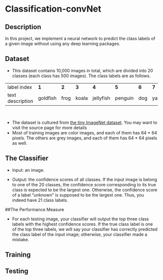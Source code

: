 # Classification-convNet

## Description
In this project, we implement a neural network to predict the class labels of a given image without using any deep learning packages.

## Dataset
-  This dataset contains 10,000 images in total, which are divided into 20 classes (each class has 500 images). The class labels are as follows.

<table id="lectures">
<tr class="r1"><td class="c1">label index  </td><td class="c2"><b>1</b>       </td><td class="c3"><b>2</b>     </td><td class="c4"><b>3</b>    </td><td class="c5"><b>4</b>  </td><td class="c6"><b>5</b></td><td class="c7">  <b>6</b> </td><td class="c8">  <b>7</b></td><td class="c9">  <b>8</b></td><td class="c10">  <b>9</b></td><td class="c11">  <b>10</b></td><td class="c12">  <b>11</b></td><td class="c13">  <b>12</b></td><td class="c14">  <b>13</b></td><td class="c15">  <b>14</b></td><td class="c16">  <b>15</b></td><td class="c17">  <b>16</b></td><td class="c18">  <b>17</b></td><td class="c19">  <b>18</b></td><td class="c20">  <b>19</b></td><td class="c21">  <b>20</b> </td></tr>
<tr class="r2"><td class="c1">text description </td><td class="c2"> goldfish </td><td class="c3"> frog </td><td class="c4"> koala </td><td class="c5"> jellyfish </td><td class="c6"> penguin </td><td class="c7"> dog </td><td class="c8"> yak </td><td class="c9"> house </td><td class="c10"> bucket </td><td class="c11"> instrument </td><td class="c12"> nail </td><td class="c13"> fence </td><td class="c14"> cauliflower </td><td class="c15"> bell peper </td><td class="c16"> mushroom </td><td class="c17"> orange </td><td class="c18"> lemon </td><td class="c19"> banana </td><td class="c20"> coffee     </td><td class="c21">    beach            
</td></tr></table>
<p><br /></p>



- The dataset is cultured from [the tiny ImageNet dataset](https://tiny-imagenet.herokuapp.com/). You may want to visit the source page for more details
- Most of training images are color images, and each of them has 64 * 64 pixels. The others are grey images, and each of them has 64 * 64 pixels as well.

## The Classifier
- Input: an image.

- Output: the confidence scores of all classes. If the input image is belong to one of the 20 classes, the confidence score corresponding to its true class is expected to be the largest one. Otherwise, the confidence score of a label “unknown” is supposed to be the largest one. Thus, you indeed have 21 class labels.

##The Performance Measure
- For each testing image, your classifier will output the top three class labels with the highest confidence scores. If the true class label is one of the top three labels, we will say your classifier has correctly predicted the class label of the input image; otherwise, your classifier made a mistake.

## Training

## Testing
